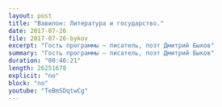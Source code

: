 ```yaml
---
layout: post
title: "Вавилон: Литература и государство."
date: 2017-07-26
file: 2017-07-26-bykov
excerpt: "Гость программы — писатель, поэт Дмитрий Быков"
summary: "Гость программы — писатель, поэт Дмитрий Быков"
duration: "00:46:21"
length: 26251678
explicit: "no"
block: "no"
youtube: "TeBmSDqtwCg"
---
```

